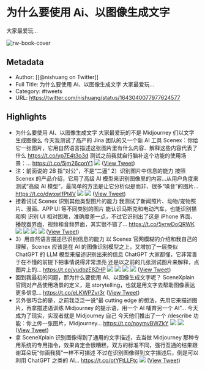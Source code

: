 # 为什么要使用 Ai、以图像生成文字
大家最爱玩...

![rw-book-cover](https://pbs.twimg.com/profile_images/1615204555/bg_green_300x300.jpg)

## Metadata
- Author: [[@nishuang on Twitter]]
- Full Title: 为什么要使用 Ai、以图像生成文字
大家最爱玩...
- Category: #tweets
- URL: https://twitter.com/nishuang/status/1643040077977624577

## Highlights
- 为什么要使用 AI、以图像生成文字
  大家最爱玩的不是 Midjourney 们以文字生成图像么
  今天我测试了高产的 Jina 团队的又一个新 AI 工具 Scenex：你给它一张图片，它用自然语言描述这张图片里有什么内容、解释这些内容代表了什么
  https://t.co/yp7E4t3o3d
  测试之前我就自行脑补这个功能的使用场景：… https://t.co/5jm26conY1 
  ![](https://pbs.twimg.com/media/Fs1ACKHWIAAgU5n.jpg) ([View Tweet](https://twitter.com/nishuang/status/1643040077977624577))
- 注：前面说的 2B 指“对公”，不是“二逼”
  2）识别图片中信息的能力
  按照 Scenex 的产品介绍，它用了高级 AI 模型来识别图像里的内容…从用户角度来测试“高级 AI 模型”，最简单的方法是让它分析似是而非、很多“噪音”的图片… https://t.co/dwxwIfPt4V 
  ![](https://pbs.twimg.com/media/Fs1Cd2sX0AEUyq4.jpg) 
  ![](https://pbs.twimg.com/media/Fs1ChEuXoAAg_VR.jpg) ([View Tweet](https://twitter.com/nishuang/status/1643042842929946624))
- 接着试试 Scenex 识别其他类型图片的能力
  我测试了新闻照片、动物/宠物照片、漫画、APP UI 等不同类别的图片
  能认识马斯克和电动汽车，也能识别猫和狗
  识别 UI 相对困难，准确度差一点，不过它识别出了这是 iPhone 界面、播放器界面、视频和音频界面，其实很不错了… https://t.co/5yrwDoQRWK 
  ![](https://pbs.twimg.com/media/Fs1GjvdWAAYuaTd.jpg) 
  ![](https://pbs.twimg.com/media/Fs1GmAoWcAEPjVN.jpg) 
  ![](https://pbs.twimg.com/media/Fs1Gh2PWAAY_xXp.jpg) 
  ![](https://pbs.twimg.com/media/Fs1GfzLWcAA29Ig.jpg) ([View Tweet](https://twitter.com/nishuang/status/1643047124865622016))
- 3）用自然语言描述已识别信息的能力
  以 Scenex 官网模糊的介绍和我自己的理解，Scenex 应该是在 AI 的图像识别模型之上，又增加了一层类似 ChatGPT 的 LLM 模型来描述识别出来的信息
  ChatGPT 大家都懂，它非常善于在不懂的前提下把事情说得非常漂亮
  还是以之前的几张测试图片来解释，点图片上的… https://t.co/yudbzE8ZHP 
  ![](https://pbs.twimg.com/media/Fs1ZjTsWcAASd9r.jpg) 
  ![](https://pbs.twimg.com/media/Fs1ZlmYWAAAkxAv.jpg) 
  ![](https://pbs.twimg.com/media/Fs1Zp0OXgAI_z_X.jpg) 
  ![](https://pbs.twimg.com/media/Fs1ZntHWwAMGEUT.jpg) ([View Tweet](https://twitter.com/nishuang/status/1643069087600332800))
- 回到我最初的问题，那为什么要使用 AI、以图像生成文字呢？
  SceneXplain 官网对产品使用场景的定义，是 storytelling，也就是用文字去帮助图像表达更多信息… https://t.co/eLKWPZvr3r ([View Tweet](https://twitter.com/nishuang/status/1643074446968737794))
- 另外很巧合的是，之前我泛泛一说“最 cutting edge 的想法，先用它来描述图片，再拿描述语训练 Midjourney 的提示语，用一个 AI 哺育另一个 AI”…
  今天成为了现实，实现者就是 Midjourney 自己
  今天他们推出了一个 /describe 功能：你上传一张图片，Midjourney… https://t.co/noymvBWZkY 
  ![](https://pbs.twimg.com/media/Fs1gxLDWIAAL2n2.png) 
  ![](https://pbs.twimg.com/media/Fs1gxLJWwAUkWhg.png) ([View Tweet](https://twitter.com/nishuang/status/1643076642644848641))
- 拿 SceneXplain 识别图像得到了通用的文字描述，去当做 Midjourney 那种专用系统的专用指令，效果肯定会很糟糕，双方的标准不同，强行互通的结果跟谢耳朵玩“你画我猜”一样不可描述
  不过在识别图像得到文字描述后，倒是可以利用 ChatGPT 之类的 AI… https://t.co/ptYFtLLFtc 
  ![](https://pbs.twimg.com/media/Fs1i81HXwAMEg_W.jpg) ([View Tweet](https://twitter.com/nishuang/status/1643079205758828546))
